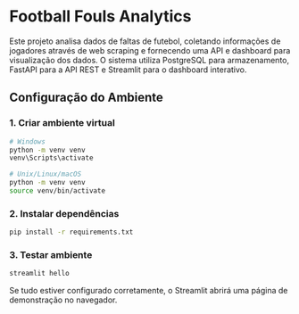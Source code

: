 # Football Fouls Analytics

Este projeto analisa dados de faltas de futebol, coletando informações de jogadores através de web scraping e fornecendo uma API e dashboard para visualização dos dados. O sistema utiliza PostgreSQL para armazenamento, FastAPI para a API REST e Streamlit para o dashboard interativo.

## Configuração do Ambiente

### 1. Criar ambiente virtual
```bash
# Windows
python -m venv venv
venv\Scripts\activate

# Unix/Linux/macOS
python -m venv venv
source venv/bin/activate
```

### 2. Instalar dependências
```bash
pip install -r requirements.txt
```

### 3. Testar ambiente
```bash
streamlit hello
```

Se tudo estiver configurado corretamente, o Streamlit abrirá uma página de demonstração no navegador.